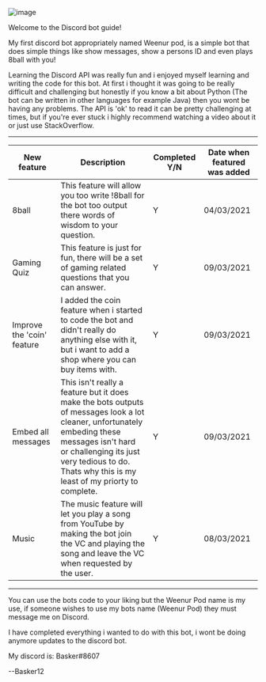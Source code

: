 ![image](https://user-images.githubusercontent.com/71788109/110173551-ac3c6c80-7df6-11eb-8e36-75ff32325c0f.png)

Welcome to the Discord bot guide!

My first discord bot appropriately named Weenur pod, is a simple
bot that does simple things like show messages, show a persons ID
and even plays 8ball with you!

Learning the Discord API was really fun and i enjoyed myself learning
and writing the code for this bot. At first i thought it was going to be 
really difficult and challenging but honestly if you know a bit about 
Python (The bot can be written in other languages for example Java)
then you wont be having any problems. The API is 'ok' to read it
can be pretty challenging at times, but if you're ever stuck i 
highly recommend watching a video about it or just use StackOverflow.

--------------------------------------------------------------------------------------------------------------------------------------------------------------------------------
| New feature | Description | Completed Y/N | Date when featured was added |
| --- | --- | --- | --- |
| 8ball | This feature will allow you too write !8ball <question> for the bot too output there words of wisdom to your question. | Y | 04/03/2021 |
| Gaming Quiz | This feature is just for fun, there will be a set of gaming related questions that you can answer. | Y | 09/03/2021 |
| Improve the 'coin' feature | I added the coin feature when i started to code the bot and didn't really do anything else with it, but i want to add a shop where you can buy items with. | Y | 09/03/2021 |
| Embed all messages | This isn't really a feature but it does make the bots outputs of messages look a lot cleaner, unfortunately embeding these messages isn't hard or challenging its just very tedious to do. Thats why this is my least of my priorty to complete. | Y | 09/03/2021 | 
| Music | The music feature will let you play a song from YouTube by making the bot join the VC and playing the song and leave the VC when requested by the user. | Y | 08/03/2021 |
--------------------------------------------------------------------------------------------------------------------------------------------------------------------------------
  
You can use the bots code to your liking but the Weenur Pod name is my use,
if someone wishes to use my bots name (Weenur Pod) they must message me on 
Discord.

I have completed everything i wanted to do with this bot,
i wont be doing anymore updates to the discord bot.

My discord is: Basker#8607

--Basker12
